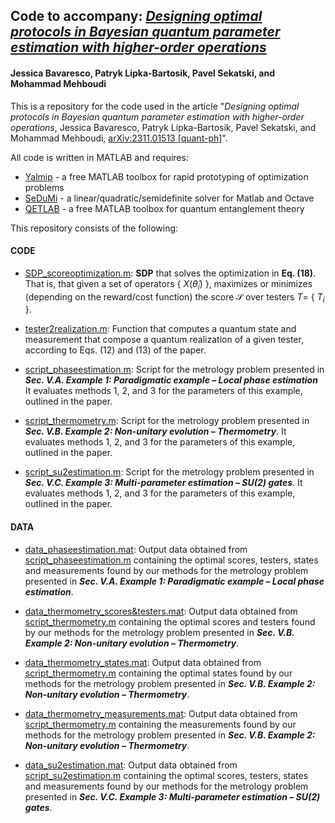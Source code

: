 ## Code to accompany: *[Designing optimal protocols in Bayesian quantum parameter estimation with higher-order operations](https://arxiv.org/abs/xxxx.xxxxx)*
#### Jessica Bavaresco, Patryk Lipka-Bartosik, Pavel Sekatski, and Mohammad Mehboudi

This is a repository for the code used in the article "*Designing optimal protocols in Bayesian quantum parameter estimation with higher-order operations*, Jessica Bavaresco, Patryk Lipka-Bartosik, Pavel Sekatski, and Mohammad Mehboudi, [arXiv:2311.01513 [quant-ph]](https://arxiv.org/abs/2311.01513)".

All code is written in MATLAB and requires:
- [Yalmip](https://yalmip.github.io) - a free MATLAB toolbox for rapid prototyping of optimization problems
- [SeDuMi](https://github.com/sqlp/sedumi) - a linear/quadratic/semidefinite solver for Matlab and Octave
- [QETLAB](http://www.qetlab.com/) - a free MATLAB toolbox for quantum entanglement theory

This repository consists of the following:

#### CODE

- [SDP_scoreoptimization.m](https://github.com/jessicabavaresco/singleshot-bayesian-estimation/blob/main/SDP_scoreoptimization.m):
**SDP** that solves the optimization in **Eq. (18)**. That is, that given a set of operators { $X(\hat{\theta}_i)$ }, maximizes or minimizes (depending on the reward/cost function) the score $\mathcal{S}$ over testers $T=$ { $T_i$ }.

- [tester2realization.m](https://github.com/jessicabavaresco/singleshot-bayesian-estimation/blob/main/SDP_scoreoptimization.m):
Function that computes a quantum state and measurement that compose a quantum realization of a given tester, according to Eqs. (12) and (13) of the paper.

- [script_phaseestimation.m](https://github.com/jessicabavaresco/singleshot-bayesian-estimation/blob/main/script_phaseestimation.m):
Script for the metrology problem presented in ***Sec. V.A. Example 1: Paradigmatic example – Local phase estimation*** It evaluates methods 1, 2, and 3 for the parameters of this example, outlined in the paper.

- [script_thermometry.m](https://github.com/jessicabavaresco/singleshot-bayesian-estimation/blob/main/script_thermometry.m):
Script for the metrology problem presented in ***Sec. V.B. Example 2: Non-unitary evolution – Thermometry***. It evaluates methods 1, 2, and 3 for the parameters of this example, outlined in the paper.

- [script_su2estimation.m](https://github.com/jessicabavaresco/singleshot-bayesian-estimation/blob/main/script_su2estimation.m):
Script for the metrology problem presented in ***Sec. V.C. Example 3: Multi-parameter estimation – SU(2) gates***. It evaluates methods 1, 2, and 3 for the parameters of this example, outlined in the paper.

#### DATA

- [data_phaseestimation.mat](https://github.com/jessicabavaresco/singleshot-bayesian-estimation/blob/main/data_phaseestimation.mat):
Output data obtained from [script_phaseestimation.m](https://github.com/jessicabavaresco/singleshot-bayesian-estimation/blob/main/script_phaseestimation.m) containing the optimal scores, testers, states and measurements found by our methods for the metrology problem presented in ***Sec. V.A. Example 1: Paradigmatic example – Local phase estimation***.

- [data_thermometry_scores&testers.mat](https://github.com/jessicabavaresco/singleshot-bayesian-estimation/blob/main/data_thermometry_scores&testers.mat):
Output data obtained from [script_thermometry.m](https://github.com/jessicabavaresco/singleshot-bayesian-estimation/blob/main/script_thermometry.m) containing the optimal scores and testers found by our methods for the metrology problem presented in ***Sec. V.B. Example 2: Non-unitary evolution – Thermometry***.

- [data_thermometry_states.mat](https://github.com/jessicabavaresco/singleshot-bayesian-estimation/blob/main/data_thermometry_states.mat):
Output data obtained from [script_thermometry.m](https://github.com/jessicabavaresco/singleshot-bayesian-estimation/blob/main/script_thermometry.m) containing the optimal states found by our methods for the metrology problem presented in ***Sec. V.B. Example 2: Non-unitary evolution – Thermometry***.

- [data_thermometry_measurements.mat](https://github.com/jessicabavaresco/singleshot-bayesian-estimation/blob/main/data_thermometry_measurements.mat):
Output data obtained from [script_thermometry.m](https://github.com/jessicabavaresco/singleshot-bayesian-estimation/blob/main/script_thermometry.m) containing the measurements found by our methods for the metrology problem presented in ***Sec. V.B. Example 2: Non-unitary evolution – Thermometry***.

- [data_su2estimation.mat](https://github.com/jessicabavaresco/singleshot-bayesian-estimation/blob/main/data_su2estimation.mat):
Output data obtained from [script_su2estimation.m](https://github.com/jessicabavaresco/singleshot-bayesian-estimation/blob/main/script_su2estimation.m) containing the optimal scores, testers, states and measurements found by our methods for the metrology problem presented in ***Sec. V.C. Example 3: Multi-parameter estimation – SU(2) gates***.


